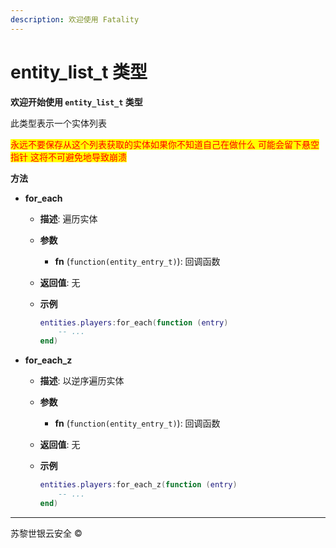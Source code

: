 ```yaml
---
description: 欢迎使用 Fatality
---
```


# entity\_list\_t 类型

**欢迎开始使用 `entity_list_t` 类型**

此类型表示一个实体列表

<mark style="color:red;">永远不要保存从这个列表获取的实体如果你不知道自己在做什么 可能会留下悬空指针 这将不可避免地导致崩溃</mark>

**方法**

* **for\_each**
  * **描述**: 遍历实体
  * **参数**
    * **fn** (`function(entity_entry_t)`): 回调函数
  * **返回值**: 无
  *   **示例**

      ```lua
      entities.players:for_each(function (entry)
          -- ...
      end)
      ```
* **for\_each\_z**
  * **描述**: 以逆序遍历实体
  * **参数**
    * **fn** (`function(entity_entry_t)`): 回调函数
  * **返回值**: 无
  *   **示例**

      ```lua
      entities.players:for_each_z(function (entry)
          -- ...
      end)
      ```

***

苏黎世银云安全 ©

